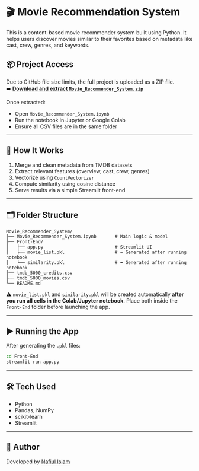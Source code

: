 # 🎬 Movie Recommendation System

This is a content-based movie recommender system built using Python. It helps users discover movies similar to their favorites based on metadata like cast, crew, genres, and keywords.

## 📦 Project Access

Due to GitHub file size limits, the full project is uploaded as a ZIP file.  
➡️ **[Download and extract `Movie_Recommender_System.zip`](./Movie_Recommender_System.zip)**

Once extracted:
- Open `Movie_Recommender_System.ipynb`
- Run the notebook in Jupyter or Google Colab
- Ensure all CSV files are in the same folder

---

## 🧠 How It Works

1. Merge and clean metadata from TMDB datasets
2. Extract relevant features (overview, cast, crew, genres)
3. Vectorize using `CountVectorizer`
4. Compute similarity using cosine distance
5. Serve results via a simple Streamlit front-end

---

## 🗂️ Folder Structure

```
Movie_Recommender_System/
├── Movie_Recommender_System.ipynb       # Main logic & model
├── Front-End/
│   ├── app.py                           # Streamlit UI
│   ├── movie_list.pkl                   # ⬅️ Generated after running notebook
│   └── similarity.pkl                   # ⬅️ Generated after running notebook
├── tmdb_5000_credits.csv
├── tmdb_5000_movies.csv
└── README.md
```

⚠️ `movie_list.pkl` and `similarity.pkl` will be created automatically **after you run all cells in the Colab/Jupyter notebook**. Place both inside the `Front-End` folder before launching the app.

---

## ▶️ Running the App

After generating the `.pkl` files:

```bash
cd Front-End
streamlit run app.py
```

---

## 🛠️ Tech Used

- Python
- Pandas, NumPy
- scikit-learn
- Streamlit

---

## 👤 Author

Developed by [Nafiul Islam](https://github.com/nafiul707)
